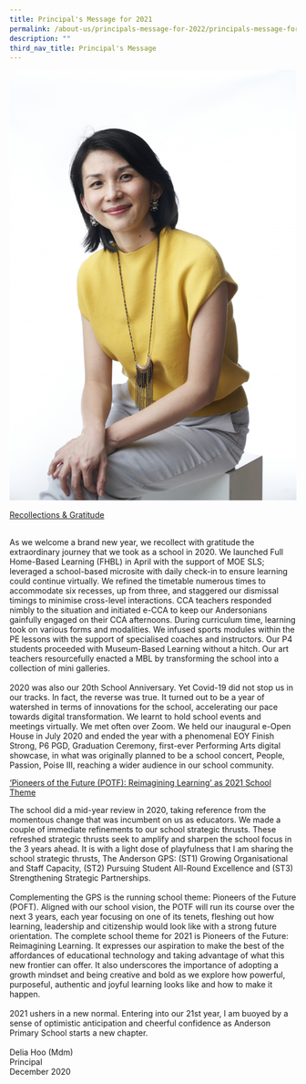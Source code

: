 ```yaml
---
title: Principal's Message for 2021
permalink: /about-us/principals-message-for-2022/principals-message-for-2021
description: ""
third_nav_title: Principal's Message
---
```


![](/images/Anderson201501.jpg)<div class="">
<div class="">
<p class=""><u class=""><span class="" lang="EN-SG">Recollections &amp; Gratitude</span></u></p>
</div>
<div>&nbsp;</div>
<div class="lo_main_mid">
<div class="content_area">
<div class="mid mCustomScrollbar _mCS_1">
<div id="mCSB_1" class="mCustomScrollBox mCS-rounded-dark mCSB_vertical mCSB_inside" tabindex="0">
<div id="mCSB_1_container" class="mCSB_container" dir="ltr">
<div class="pagecontent_box">
<div id="_ptod_49215" class="description ive_editable ive_ptod ive_content">
<div>As we welcome a brand new year, we recollect with gratitude the extraordinary journey that we took as a school in 2020. We launched Full Home-Based Learning (FHBL) in April with the support of MOE SLS; leveraged a school-based microsite with daily check-in to ensure learning could continue virtually. We refined the timetable numerous times to accommodate six recesses, up from three, and staggered our dismissal timings to minimise cross-level interactions. CCA teachers responded nimbly to the situation and initiated e-CCA to keep our Andersonians gainfully engaged on their CCA afternoons.  During curriculum time, learning took on various forms and modalities. We infused sports modules within the PE lessons with the support of specialised coaches and instructors. Our P4 students proceeded with Museum-Based Learning without a hitch. Our art teachers resourcefully enacted a MBL by transforming the school into a collection of mini galleries.&nbsp;</div>
<div>&nbsp;</div>
<div>2020 was also our 20th School Anniversary. Yet Covid-19 did not stop us in our tracks. In fact, the reverse was true. It turned out to be a year of watershed in terms of innovations for the school, accelerating our pace towards digital transformation. We learnt to hold school events and meetings virtually. We met often over Zoom. We held our inaugural e-Open House in July 2020 and ended the year with a phenomenal EOY Finish Strong, P6 PGD, Graduation Ceremony, first-ever Performing Arts digital showcase, in what was originally planned to be a school concert, People, Passion, Poise III, reaching a wider audience in our school community.&nbsp;</div>
	<p class=""><u class=""><span class="" lang="EN-SG">‘Pioneers of the Future (POTF): Reimagining Learning’ as 2021 School Theme</span></u></p>

<div>The school did a mid-year review in 2020, taking reference from the momentous change that was incumbent on us as educators. We made a couple of immediate refinements to our school strategic thrusts. These refreshed strategic thrusts seek to amplify and sharpen the school focus in the 3 years ahead. It is with a light dose of playfulness that I am sharing the school strategic thrusts, The Anderson GPS: (ST1) Growing Organisational and Staff Capacity, (ST2) Pursuing Student All-Round Excellence and (ST3) Strengthening Strategic Partnerships.&nbsp;</div>
<div>&nbsp;</div>
<div>Complementing the GPS is the running school theme: Pioneers of the Future (POFT). Aligned with our school vision, the POTF will run its course over the next 3 years, each year focusing on one of its tenets, fleshing out how learning, leadership and citizenship would look like with a strong future orientation. The complete school theme for 2021 is Pioneers of the Future: Reimagining Learning. It expresses our aspiration to make the best of the affordances of educational technology and taking advantage of what this new frontier can offer. It also underscores the importance of adopting a growth mindset and being creative and bold as we explore how powerful, purposeful, authentic and joyful learning looks like and how to make it happen.&nbsp;</div>
<div>&nbsp;</div>
<div>2021 ushers in a new normal. Entering into our 21st year, I am buoyed by a sense of optimistic anticipation and cheerful confidence as Anderson Primary School starts a new chapter.&nbsp;</div>
<div>&nbsp;</div>
<div>Delia Hoo (Mdm)</div>
<div>Principal</div>
<div>December 2020</div>
</div>
</div>
</div>
</div>
</div>
</div>
</div>
<div class="footer_area">&nbsp;</div>